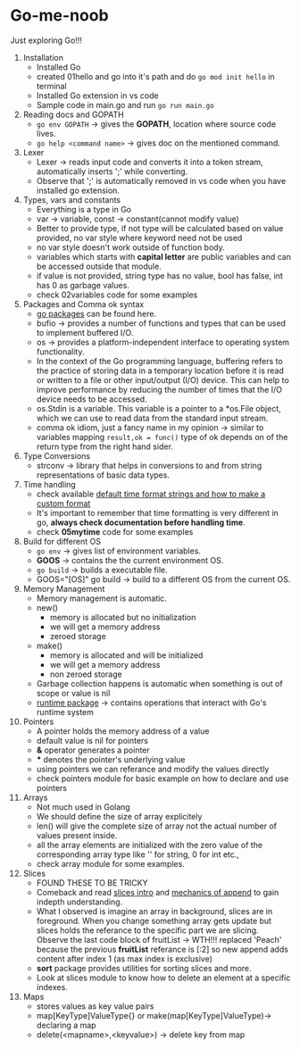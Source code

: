 # Go-me-noob

Just exploring Go!!!

1. Installation
    - Installed Go
    - created 01hello and go into it's path and do `go mod init hello` in terminal
    - Installed Go extension in vs code
    - Sample code in main.go and run `go run main.go`
2. Reading docs and GOPATH
    - `go env GOPATH` -> gives the **GOPATH**, location where source code lives.
    - `go help <command name>` -> gives doc on the mentioned command.
3. Lexer
    - Lexer -> reads input code and converts it into a token stream, automatically inserts ';' while converting.
    - Observe that ';' is automatically removed in vs code when you have installed go extension.
4. Types, vars and constants
    - Everything is a type in Go
    - var -> variable, const -> constant(cannot modify value)
    - Better to provide type, if not type will be calculated based on value provided, no var style where keyword need not be used
    - no var style doesn't work outside of function body.
    - variables which starts with **capital letter** are public variables and can be accessed outside that module.
    - if value is not provided, string type has no value, bool has false, int has 0 as garbage values.
    - check 02variables code for some examples
5. Packages and Comma ok syntax
    - [go packages](https://pkg.go.dev/) can be found here.
    - bufio -> provides a number of functions and types that can be used to implement buffered I/O.
    - os -> provides a platform-independent interface to operating system functionality.
    - In the context of the Go programming language, buffering refers to the practice of storing data in a temporary location before it is read or written to a file or other input/output (I/O) device. This can help to improve performance by reducing the number of times that the I/O device needs to be accessed.
    - os.Stdin is a variable. This variable is a pointer to a *os.File object, which we can use to read data from the standard input stream.
    - comma ok idiom, just a fancy name in my opinion -> similar to variables mapping `result,ok = func()` type of ok depends on of the return type from the right hand sider.
6. Type Conversions
    - strconv -> library that helps in conversions to and from string representations of basic data types.
7. Time handling
    - check available [default time format strings and how to make a custom format](https://pkg.go.dev/time#Layout)
    - It's important to remember that time formatting is very different in go, **always check documentation before handling time**.
    - check **05mytime** code for some examples
8. Build for different OS
   - `go env` -> gives list of environment variables.
   - **GOOS** -> contains the the current environment OS.
   - `go build` -> builds a executable file.
   - GOOS="[OS]" go build -> build to a different OS from the current OS.
9. Memory Management
    - Memory management is automatic.
    - new()
      - memory is allocated but no initialization
      - we will get a memory address
      - zeroed storage
    - make()
      - memory is allocated and will be initialized
      - we will get a memory address
      - non zeroed storage
    - Garbage collection happens is automatic when something is out of scope or value is nil
    - [runtime package](https://pkg.go.dev/runtime) -> contains operations that interact with Go's runtime system
10. Pointers
    - A pointer holds the memory address of a value
    - default value is nil for pointers
    - **&** operator generates a pointer
    - **\*** denotes the pointer's underlying value
    - using pointers we can referance and modify the values directly
    - check pointers module for basic example on how to declare and use pointers
11. Arrays
    - Not much used in Golang
    - We should define the size of array explicitely
    - len() will give the complete size of array not the actual number of values present inside.
    - all the array elements are initialized with the zero value of the corresponding array type like '' for string, 0 for int etc.,
    - check array module for some examples.
12. Slices
    - FOUND THESE TO BE TRICKY
    - Comeback and read [slices intro](https://go.dev/blog/slices-intro) and [mechanics of append](https://go.dev/blog/slices) to gain indepth understanding.
    - What I observed is imagine an array in background, slices are in foreground. When you change something array gets update but slices holds the referance to the specific part we are slicing. Observe the last code block of fruitList -> WTH!!! replaced 'Peach' because the previous **fruitList** referance is [:2] so new append adds content after index 1 (as max index is exclusive)
    - **sort** package provides utilities for sorting slices and more.
    - Look at slices module to know how to delete an element at a specific indexes.
13. Maps
    - stores values as key value pairs
    - map[KeyType]ValueType{} or make(map[KeyType]ValueType)-> declaring a map
    - delete(\<mapname>,\<keyvalue>) -> delete key from map
